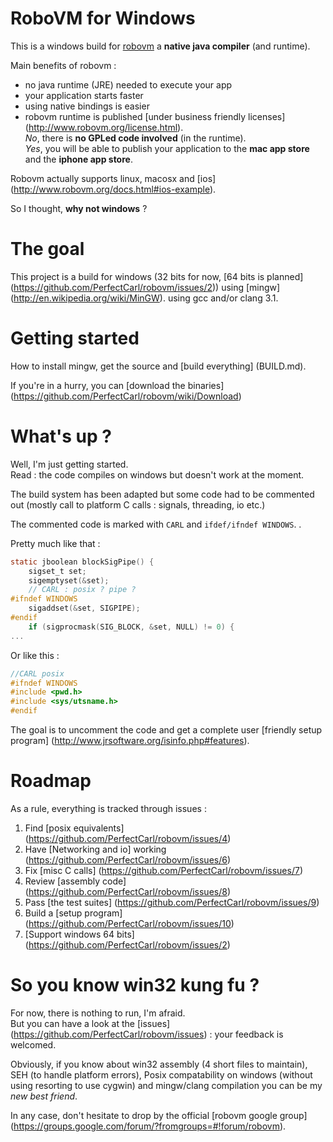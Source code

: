# RoboVM for Windows

This is a windows build for [robovm](http://www.robovm.org) a **native java compiler** (and runtime). 

Main benefits of robovm  :
  - no java runtime (JRE) needed to execute your app
  - your application starts faster
  - using native bindings is easier
  - robovm runtime is published [under business friendly licenses] (http://www.robovm.org/license.html).  
_No_, there is **no GPLed code involved** (in the runtime).   
_Yes_, you will be able to publish your application to the **mac app store** and the **iphone app store**.

Robovm actually supports linux, macosx and [ios] (http://www.robovm.org/docs.html#ios-example).

So I thought, **why not windows** ?   

# The goal
This project is a build for windows (32 bits for now, [64 bits is planned] (https://github.com/PerfectCarl/robovm/issues/2)) using [mingw] (http://en.wikipedia.org/wiki/MinGW).
using gcc and/or clang 3.1.


# Getting started 
How to install mingw, get the source and [build everything] (BUILD.md).

If you're in a hurry, you can [download the binaries] (https://github.com/PerfectCarl/robovm/wiki/Download)

# What's up ?
Well, I'm just getting started.   
Read : the code compiles on windows but doesn't work at the moment. 

The build system has been adapted but some code had to be commented out (mostly call to platform C calls : signals, threading, io etc.)

The commented code is marked with `CARL` and `ifdef/ifndef WINDOWS`.
.

Pretty much like that :
````c
static jboolean blockSigPipe() {
    sigset_t set;
    sigemptyset(&set);
    // CARL : posix ? pipe ? 
#ifndef WINDOWS  
	sigaddset(&set, SIGPIPE);
#endif
    if (sigprocmask(SIG_BLOCK, &set, NULL) != 0) {
...
````

Or like this :
````c
//CARL posix
#ifndef WINDOWS
#include <pwd.h>
#include <sys/utsname.h>
#endif 
````
The goal is to uncomment the code and get a complete user [friendly setup program] (http://www.jrsoftware.org/isinfo.php#features).

# Roadmap
As a rule, everything is tracked through issues : 
  1. Find [posix equivalents] (https://github.com/PerfectCarl/robovm/issues/4)
  2. Have [Networking and io] working (https://github.com/PerfectCarl/robovm/issues/6)
  3. Fix [misc C calls] (https://github.com/PerfectCarl/robovm/issues/7) 
  4. Review [assembly code] (https://github.com/PerfectCarl/robovm/issues/8)
  5. Pass [the test suites] (https://github.com/PerfectCarl/robovm/issues/9)
  6. Build a [setup program] (https://github.com/PerfectCarl/robovm/issues/10)
  7. [Support windows 64 bits] (https://github.com/PerfectCarl/robovm/issues/2)

# So you know win32 kung fu ?
For now, there is nothing to run, I'm afraid.  
But you can have a look at the [issues] (https://github.com/PerfectCarl/robovm/issues) : your feedback is welcomed.

Obviously, if you know about win32 assembly (4 short files to maintain), SEH (to handle platform errors), Posix compatability on windows (without using resorting to use cygwin) and mingw/clang compilation you can be my *new best friend*.

In any case, don't hesitate to drop by the official [robovm google group] (https://groups.google.com/forum/?fromgroups=#!forum/robovm).

